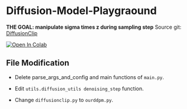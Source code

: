 # Diffusion-Model-Playgraound
**THE GOAL: manipulate sigma times z during sampling step**
Source git: [DiffusionClip](https://github.com/gwang-kim/DiffusionCLIP)

[![Open In Colab](https://colab.research.google.com/assets/colab-badge.svg)](https://colab.research.google.com/drive/1D_-8jELFZDQN-53St-Juov_hE8MHm3o0#scrollTo=q0WAU_sCp3xf)

## File Modification
* Delete parse_args_and_config and main functions of ``main.py``.

* Edit ``utils.diffusion_utils denoising_step`` function.

* Change ``diffusionclip.py`` to ``ourddpm.py``.
